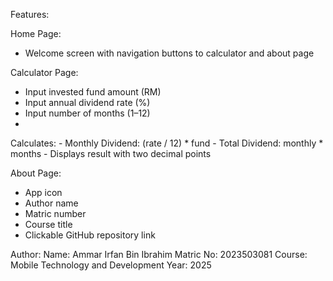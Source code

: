 Features:

Home Page:
  - Welcome screen with navigation buttons to calculator and about page


Calculator Page:
  - Input invested fund amount (RM)
  - Input annual dividend rate (%)
  - Input number of months (1–12)
  - 
  Calculates:
    - Monthly Dividend: (rate / 12) * fund
    - Total Dividend: monthly * months
    - Displays result with two decimal points
   

About Page:
  - App icon
  - Author name
  - Matric number
  - Course title
  - Clickable GitHub repository link

Author:
  Name: Ammar Irfan Bin Ibrahim
  Matric No: 2023503081
  Course: Mobile Technology and Development
  Year: 2025
